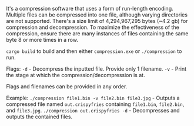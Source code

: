 It's a compression software that uses a form of run-length encoding. Multiple files can be compressed into one file, although varying directories are not supported. There's a size limit of 4,294,967,295 bytes (~4.2 gb) for compression and decompression. To maximize the effectiveness of the compression, ensure there are many instances of files containing the same byte 8 or more times in a row.

`cargo build` to build and then either `compression.exe` or `./compression` to run.

Flags:
`-d` - Decompress the inputted file. Provide only 1 filename.
`-v` - Print the stage at which the compression/decompression is at.

Flags and filenames can be provided in any order.

Example:
`./compression file1.bin -v file2.bin file3.jpg` - Outputs a compressed file named `out.crispyfries` containing `file1.bin`, `file2.bin`, and `file3.jpg`.
`./compression out.crispyfries -d` - Decompresses and outputs the contained files.